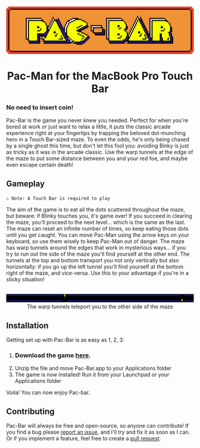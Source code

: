 <p align="center">
	<img src="Resources/Pac-Bar.png">
	<h1 align="center">Pac-Man for the MacBook Pro Touch Bar</h1>
</p>

### No need to insert coin!
Pac-Bar is the game you never knew you needed. Perfect for when you're bored at work or just want to relax a little, it puts the classic arcade experience right at your fingertips by trapping the beloved dot-munching hero in a Touch Bar-sized maze. To even the odds, he's only being chased by a single ghost this time, but don't let this fool you: avoiding Binky is just as tricky as it was in the arcade classic. Use the warp tunnels at the edge of the maze to put some distance between you and your red foe, and maybe even escape certain death!

## Gameplay
`⚠️ Note: A Touch Bar is required to play`

The aim of the game is to eat all the dots scattered throughout the maze, but beware: if Blinky touches you, it's game over! If you succeed in clearing the maze, you'll proceed to the next level... which is the same as the last. The maze can reset an infinite number of times, so keep eating those dots until you get caught. You can move Pac-Man using the arrow keys on your keyboard, so use them wisely to keep Pac-Man out of danger. The maze has warp tunnels around the edges that work in mysterious ways... if you try to run out the side of the maze you'll find yourself at the other end. The tunnels at the top and bottom transport you not only vertically but also horizontally: if you go up the left tunnel you'll find yourself at the bottom right of the maze, and vice-versa. Use this to your advantage if you're in a sticky situation!

<p align="center">
	<br />
	<img src="Resources/EmptyMap.png">
	<br />
	<span align="center">The warp tunnels teleport you to the other side of the maze</span>
</p>

## Installation
Getting set up with Pac-Bar is as easy as 1, 2, 3:

1. ### Download the game [here](//github.com/henryefranks/pac-bar/releases/latest).
2. Unzip the file and move Pac-Bar.app to your Applications folder
3. The game is now installed! Run it from your Launchpad or your Applications folder

Voila! You can now enjoy Pac-bar.

## Contributing
Pac-Bar will always be free and open-source, so anyone can contribute! If you find a bug please [report an issue](//github.com/henryefranks/pac-bar/issues), and I'll try and fix it as soon as I can. Or if you implement a feature, feel free to create a [pull request](//github.com/henryefranks/pac-bar/pulls).

